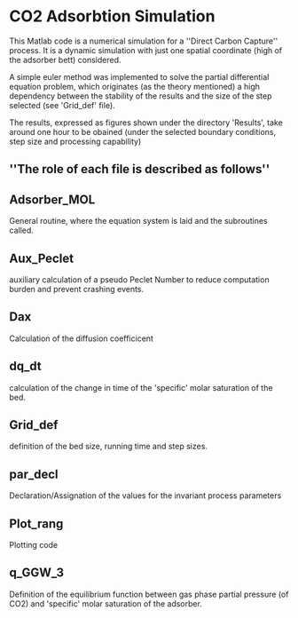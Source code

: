 # CO2 Adsorbtion Simulation
This Matlab code is a numerical simulation for a ''Direct Carbon Capture'' process. It is a dynamic simulation with just one spatial coordinate (high of the adsorber bett) considered.

A simple euler method was implemented to solve the partial differential equation problem, which originates (as the theory mentioned) a high dependency between the stability of the results and the size of the step selected (see 'Grid_def' file).

The results, expressed as figures shown under the directory 'Results', take around one hour to be obained (under the selected boundary conditions, step size and processing capability)

## ''The role of each file is described as follows''

## Adsorber_MOL
General routine, where the equation system is laid and the subroutines called.

## Aux_Peclet
auxiliary calculation of a pseudo Peclet Number to reduce computation burden and prevent crashing events.

## Dax
Calculation of the diffusion coefficicent

## dq_dt
calculation of the change in time of the 'specific' molar saturation of the bed.

## Grid_def
definition of the bed size, running time and step sizes.

## par_decl
Declaration/Assignation of the values for the invariant process parameters

## Plot_rang
Plotting code

## q_GGW_3
Definition of the equilibrium function between gas phase partial pressure (of CO2) and 'specific' molar saturation of the adsorber.